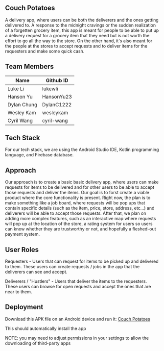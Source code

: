 ## Couch Potatoes
A delivery app, where users can be both the deliverers and the ones getting delivered to. A response to the midnight cravings or the sudden realization of a forgetten grocery item, this app is meant for people to be able to put up a delivery request for a grocery item that they need but is not worth the effort to go all the way to the store. On the other hand, it's also meant for the people at the stores to accept requests and to deliver items for the requesters and make some quick cash. 

## Team Members
| Name        | Github ID   |
| ----------- | ----------- |
| Luke Li     | lukewli     |
| Hanson Yu   | HansonYu23  |
| Dylan Chung | DylanC1222  |
| Wesley Kam  | wesleykam   |
| Cyril Wang  | cyril-wang  |

## Tech Stack
For our tech stack, we are using the Android Studio IDE, Kotlin programming language, and Firebase database.

## Approach
Our approach is to create a basic basic delivery app, where users can make requests for items to be delivered and for other users to be able to accept those requests and deliver the items. Our goal is to forst create a viable product where the core functionality is present. Right now, the plan is to make something like a job board, where requests will be pop ups that contain specific details (such as the item, price, store, address, etc...) and deliverers will be able to accept those requests. After that, we plan on adding more complex features, such as an interactive map where requests will pop up at the location of the store, a rating system for users so users can know whether they are trustworthy or not, and hopefully a fleshed-out payment system. 

## User Roles
Requesters - Users that can request for items to be picked up and delivered to them. These users can create requests / jobs in the app that the deliverers can see and accept. 

Deliverers / "Hustlers" - Users that deliver the items to the requesters. These users can browse for open requests and accept the ones that are near to them. 

## Deployment

Download this APK file on an Android device and run it: [Couch Potatoes](https://files.slack.com/files-pri/T05UY7LRDDF-F064A2Q1F42/download/app-debug.apk?origin_team=T05UY7LRDDF)

This should automatically install the app

NOTE: you may need to adjust permissions in your settings to allow the downloading of third-party apps
